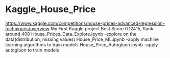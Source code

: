 # Kaggle_House_Price
https://www.kaggle.com/competitions/house-prices-advanced-regression-techniques/overview
My First Kaggle project
Best Score 0.12415, Rank around 400
House_Prices_Data_Explore.ipynb 
    -explore on the data(distribution, missing values) 
House_Price_ML.ipynb
    -apply machine learning algorithms to train models
House_Price_Autogluon.ipynb
    -apply autogluon to train models